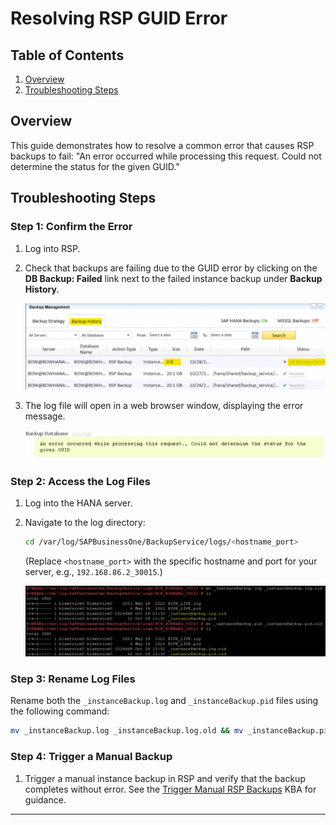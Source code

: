# Resolving RSP GUID Error

## Table of Contents

1. [Overview](#overview)
2. [Troubleshooting Steps](#troubleshooting-steps)

## Overview

This guide demonstrates how to resolve a common error that causes RSP backups to fail: "An error occurred while processing this request. Could not determine the status for the given GUID."

## Troubleshooting Steps

### Step 1: Confirm the Error

1. Log into RSP.
2. Check that backups are failing due to the GUID error by clicking on the **DB Backup: Failed** link next to the failed instance backup under **Backup History**.
    
    ![failed_backup](https://github.com/JThomas404/SAP-HANA-Professional-Portfolio/blob/main/images/failed_backup.png)
    
3. The log file will open in a web browser window, displaying the error message.

    ![guid_error_log](https://github.com/JThomas404/SAP-HANA-Professional-Portfolio/blob/main/images/guid_error_log.png)

### Step 2: Access the Log Files

1. Log into the HANA server.
2. Navigate to the log directory:
    
    ```bash
    cd /var/log/SAPBusinessOne/BackupService/logs/<hostname_port>
    ```
    
    (Replace `<hostname_port>` with the specific hostname and port for your server, e.g., `192.168.86.2_30015`.)
    
    ![log_directory](https://github.com/JThomas404/SAP-HANA-Professional-Portfolio/blob/main/images/log_directory.png)

### Step 3: Rename Log Files

Rename both the `_instanceBackup.log` and `_instanceBackup.pid` files using the following command:

```bash
mv _instanceBackup.log _instanceBackup.log.old && mv _instanceBackup.pid _instanceBackup.pid.old
```

### Step 4: Trigger a Manual Backup

1. Trigger a manual instance backup in RSP and verify that the backup completes without error. See the [Trigger Manual RSP Backups](https://github.com/JThomas404/SAP-HANA-Professional-Portfolio/blob/main/Windows%20Servers/Trigger%20Manual%20RSP%20Backups.md) KBA for guidance.

---







